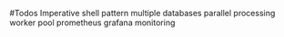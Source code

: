 #Todos
Imperative shell pattern
multiple databases
parallel processing
worker pool
prometheus grafana monitoring